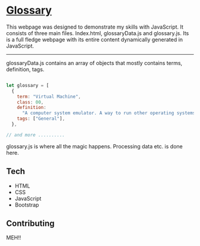 # [Glossary](https://hakimihamzan.github.io/glossary/)

This webpage was designed to demonstrate my skills with JavaScript.
It consists of three main files. Index.html, glossaryData.js and glossary.js. Its is a full fledge webpage with its entire content dynamically generated in JavaScript.


___

glossaryData.js contains an array of objects that mostly contains terms, definition, tags.



```javascript

let glossary = [
  {
    term: "Virtual Machine",
    class: 00,
    definition:
      "A computer system emulator. A way to run other operating systems on your machine",
    tags: ["General"],
  },

// and more ..........

```

glossary.js is where all the magic happens. Processing data etc. is done here.


## Tech

- HTML
- CSS
- JavaScript
- Bootstrap

## Contributing
MEH!!

